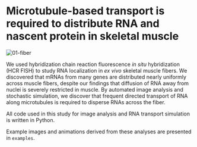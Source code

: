 # Microtubule-based transport is required to distribute RNA and nascent protein in skeletal muscle

<img src="img/01-fiber.png" alt="01-fiber">

We used hybridization chain reaction fluorescence _in situ_ hybridization (HCR FISH) to study RNA localization in _ex vivo_ skeletal muscle fibers. We discovered that mRNAs from many genes are distributed nearly uniformly across muscle fibers, despite our findings that diffusion of RNA away from nuclei is severely restricted in muscle. By automated image analysis and stochastic simulation, we discover that frequent directed transport of RNA along microtubules is required to disperse RNAs across the fiber.

All code used in this study for image analysis and RNA transport simulation is written in Python.

Example images and animations derived from these analyses are presented in `examples`.
